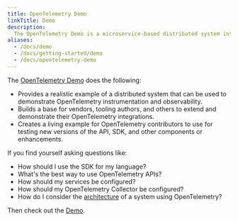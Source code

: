 ```yaml
---
title: OpenTelemetry Demo
linkTitle: Demo
description:
  The OpenTelemetry Demo is a microservice-based distributed system intended to illustrate the implementation of OpenTelemetry in a near real-world environment.
aliases:
  - /docs/demo
  - /docs/getting-started/demo
  - /docs/opentelemetry-demo
---
```


The [OpenTelemetry Demo](https://github.com/open-telemetry/opentelemetry-demo)
does the following:

* Provides a realistic example of a distributed system that can be used to
  demonstrate OpenTelemetry instrumentation and observability.
* Builds a base for vendors, tooling authors, and others to extend and
  demonstrate their OpenTelemetry integrations.
* Creates a living example for OpenTelemetry contributors to use for testing new
  versions of the API, SDK, and other components or enhancements.

If you find yourself asking questions like:

* How should I use the SDK for my language?
* What's the best way to use OpenTelemetry APIs?
* How should my services be configured?
* How should my OpenTelemetry Collector be configured?
* How do I consider the
  [architecture](https://github.com/open-telemetry/opentelemetry-demo/blob/main/docs/current_architecture.md)
  of a system using OpenTelemetry?

Then check out the [Demo](https://github.com/open-telemetry/opentelemetry-demo).
